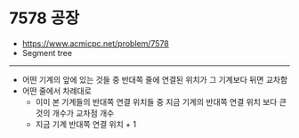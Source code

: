 # 7578 공장

- https://www.acmicpc.net/problem/7578
- Segment tree
---
- 어떤 기계의 앞에 있는 것들 중 반대쪽 줄에 연결된 위치가 그 기계보다 뒤면 교차함
- 어떤 줄에서 차례대로
    - 이미 본 기계들의 반대쪽 연결 위치들 중 지금 기계의 반대쪽 연결 위치 보다 큰 것의 개수가 교차점 개수
    - 지금 기계 반대쪽 연결 위치 + 1
